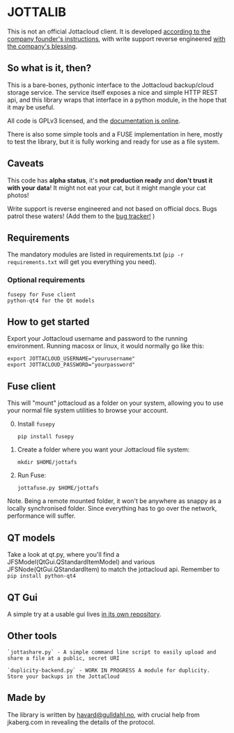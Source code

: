 # JOTTALIB #

This is not an official Jottacloud client. It is developed [according to the company founder's instructions](http://forum.jotta.no/jotta/topics/api_http), with write support reverse engineered [with the company's blessing](http://forum.jotta.no/jotta/topics/jotta_api_for_remote_storage_fetch#reply_14928642).

## So what is it, then?

This is a bare-bones, pythonic interface to the Jottacloud backup/cloud storage service. The service itself exposes a nice and simple HTTP REST api, and this library wraps that interface in a python module, in the hope that it may be useful.

All code is GPLv3 licensed, and the [documentation is online](https://pythonhosted.org/jottalib/). 

There is also some simple tools and a FUSE implementation in here, mostly to test the library, but it is fully working and ready for use as a file system.

## Caveats

This code has **alpha status**, it's **not production ready** and **don't trust it with your data**! It might not eat your cat, but it might mangle your cat photos!

Write support is reverse engineered and not based on official docs. Bugs patrol these waters! (Add them to the [bug tracker!](https://github.com/havardgulldahl/jottalib/issues/) )

## Requirements

The mandatory modules are listed in requirements.txt (`pip -r requirements.txt` will get you everything you need).

### Optional requirements

    fusepy for Fuse client
	python-qt4 for the Qt models

## How to get started

Export your Jottacloud username and password to the running environment. Running macosx or linux, it would normally go like this:

    export JOTTACLOUD_USERNAME="yourusername"
    export JOTTACLOUD_PASSWORD="yourpassword"

## Fuse client

This will "mount" jottacloud as a folder on your system, allowing you to use your normal file system utilities to browse your account.

0. Install `fusepy`

       pip install fusepy

1. Create a folder where you want your Jottacloud file system: 

       mkdir $HOME/jottafs

2. Run Fuse: 

       jottafuse.py $HOME/jottafs

Note. Being a remote mounted folder, it won't be anywhere as snappy as a locally synchronised folder. Since everything has to go over the network, performance will suffer. 

## QT models

Take a look at qt.py, where you'll find a JFSModel(QtGui.QStandardItemModel) and various JFSNode(QtGui.QStandardItem) to match the jottacloud api. Remember to `pip install python-qt4`


## QT Gui

A simple try at a usable gui lives [in its own repository](https://gitorious.org/jottafs/jottagui).


## Other tools

	`jottashare.py` - A simple command line script to easily upload and share a file at a public, secret URI

	`duplicity-backend.py` - WORK IN PROGRESS A module for duplicity. Store your backups in the JottaCloud


## Made by

The library is written by havard@gulldahl.no, with crucial help from jkaberg.com in revealing the details of the protocol.

